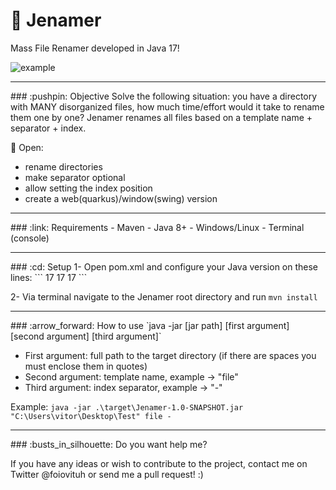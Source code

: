 # :file_folder: Jenamer
Mass File Renamer developed in Java 17!

![example](https://user-images.githubusercontent.com/68431603/163689280-baca9f6e-e81d-4e03-a2f7-e4a13d8af086.gif)
<hr/>
### :pushpin: Objective
Solve the following situation: you have a directory with MANY disorganized files, how much time/effort would it take to rename them one by one? Jenamer renames all files based on a template name + separator + index.

:dart: Open:
- rename directories
- make separator optional
- allow setting the index position
- create a web(quarkus)/window(swing) version
<hr/>
### :link: Requirements
- Maven
- Java 8+
- Windows/Linux
- Terminal (console)
<hr/>
### :cd: Setup
1- Open pom.xml and configure your Java version on these lines:
```
<java.version>17</java.version>
<maven.compiler.source>17</maven.compiler.source>
<maven.compiler.target>17</maven.compiler.target>
```

2- Via terminal navigate to the Jenamer root directory and run `mvn install`
<hr/>
### :arrow_forward: How to use
`java -jar [jar path] [first argument] [second argument] [third argument]`

- First argument: full path to the target directory (if there are spaces you must enclose them in quotes)
- Second argument: template name, example -> "file"
- Third argument: index separator, example -> "-"

Example: `java -jar .\target\Jenamer-1.0-SNAPSHOT.jar "C:\Users\vitor\Desktop\Test" file -`
<hr/>
### :busts_in_silhouette: Do you want help me?

If you have any ideas or wish to contribute to the project, contact me on Twitter @foiovituh or send me a pull request! :)
